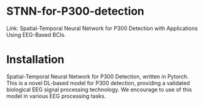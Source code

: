 # STNN-for-P300-detection
Link: Spatial-Temporal Neural Network for P300 Detection with Applications Using EEG-Based BCIs.
# Installation
Spatial-Temporal Neural Network for P300 Detection, written in Pytorch.  This is a novel DL-based model for P300 detection, providing a validated biological EEG signal processing technology.  We encourage to use of this model in various EEG processing tasks.
# 

